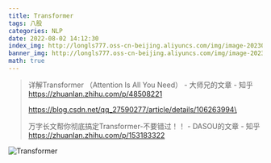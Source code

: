 ```yaml
---
title: Transformer
tags: 八股
categories: NLP
date: 2022-08-02 14:12:30
index_img: http://longls777.oss-cn-beijing.aliyuncs.com/img/image-20230802141733150.png
banner_img: http://longls777.oss-cn-beijing.aliyuncs.com/img/image-20230802141733150.png
math: true
---
```


> 详解Transformer （Attention Is All You Need） - 大师兄的文章 - 知乎 https://zhuanlan.zhihu.com/p/48508221
>
> https://blog.csdn.net/qq_27590277/article/details/106263994\
>
> 万字长文帮你彻底搞定Transformer-不要错过！！ - DASOU的文章 - 知乎 https://zhuanlan.zhihu.com/p/153183322

![Transformer](http://longls777.oss-cn-beijing.aliyuncs.com/img/image-20230802141733150.png)